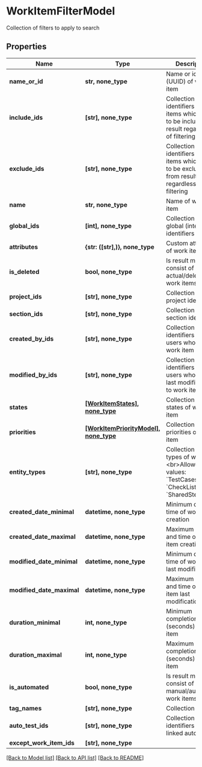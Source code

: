 # WorkItemFilterModel

Collection of filters to apply to search

## Properties
Name | Type | Description | Notes
------------ | ------------- | ------------- | -------------
**name_or_id** | **str, none_type** | Name or identifier (UUID) of work item | [optional] 
**include_ids** | **[str], none_type** | Collection of identifiers of work items which need to be included in result regardless of filtering | [optional] 
**exclude_ids** | **[str], none_type** | Collection of identifiers of work items which need to be excluded from result regardless of filtering | [optional] 
**name** | **str, none_type** | Name of work item | [optional] 
**global_ids** | **[int], none_type** | Collection of global (integer) identifiers | [optional] 
**attributes** | **{str: ([str],)}, none_type** | Custom attributes of work item | [optional] 
**is_deleted** | **bool, none_type** | Is result must consist of only actual/deleted work items | [optional] 
**project_ids** | **[str], none_type** | Collection of project identifiers | [optional] 
**section_ids** | **[str], none_type** | Collection of section identifiers | [optional] 
**created_by_ids** | **[str], none_type** | Collection of identifiers of users who created work item | [optional] 
**modified_by_ids** | **[str], none_type** | Collection of identifiers of users who applied last modification to work item | [optional] 
**states** | [**[WorkItemStates], none_type**](WorkItemStates.md) | Collection of states of work item | [optional] 
**priorities** | [**[WorkItemPriorityModel], none_type**](WorkItemPriorityModel.md) | Collection of priorities of work item | [optional] 
**entity_types** | **[str], none_type** | Collection of types of work item  &lt;br&gt;Allowed values: &#x60;TestCases&#x60;, &#x60;CheckLists&#x60;, &#x60;SharedSteps&#x60; | [optional] 
**created_date_minimal** | **datetime, none_type** | Minimum date and time of work item creation | [optional] 
**created_date_maximal** | **datetime, none_type** | Maximum date and time of work item creation | [optional] 
**modified_date_minimal** | **datetime, none_type** | Minimum date and time of work item last modification | [optional] 
**modified_date_maximal** | **datetime, none_type** | Maximum date and time of work item last modification | [optional] 
**duration_minimal** | **int, none_type** | Minimum completion time (seconds) of work item | [optional] 
**duration_maximal** | **int, none_type** | Maximum completion time (seconds) of work item | [optional] 
**is_automated** | **bool, none_type** | Is result must consist of only manual/automated work items | [optional] 
**tag_names** | **[str], none_type** | Collection of tags | [optional] 
**auto_test_ids** | **[str], none_type** | Collection of identifiers of linked autotests | [optional] 
**except_work_item_ids** | **[str], none_type** |  | [optional] 

[[Back to Model list]](../README.md#documentation-for-models) [[Back to API list]](../README.md#documentation-for-api-endpoints) [[Back to README]](../README.md)


